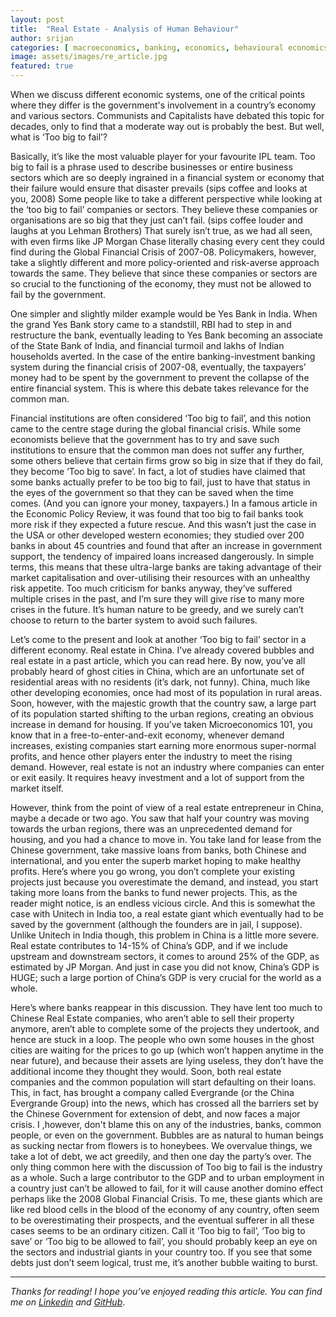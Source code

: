 ```yaml
---
layout: post
title:  "Real Estate - Analysis of Human Behaviour"
author: srijan
categories: [ macroeconomics, banking, economics, behavioural economics ]
image: assets/images/re_article.jpg
featured: true
---
```


When we discuss different economic systems, one of the critical points where they differ is the government's involvement in a country’s economy and various sectors. Communists and Capitalists have debated this topic for decades, only to find that a moderate way out is probably the best.
But well, what is ‘Too big to fail’?
  
Basically, it’s like the most valuable player for your favourite IPL team. Too big to fail is a phrase used to describe businesses or entire business sectors which are so deeply ingrained in a financial system or economy that their failure would ensure that disaster prevails (sips coffee and looks at you, 2008)
Some people like to take a different perspective while looking at the ‘too big to fail’ companies or sectors. They believe these companies or organisations are so big that they just can’t fail. (sips coffee louder and laughs at you Lehman Brothers) That surely isn’t true, as we had all seen, with even firms like JP Morgan Chase literally chasing every cent they could find during the Global Financial Crisis of 2007-08. 
Policymakers, however, take a slightly different and more policy-oriented and risk-averse approach towards the same. They believe that since these companies or sectors are so crucial to the functioning of the economy, they must not be allowed to fail by the government.
  
One simpler and slightly milder example would be Yes Bank in India. When the grand Yes Bank story came to a standstill, RBI had to step in and restructure the bank, eventually leading to Yes Bank becoming an associate of the State Bank of India, and financial turmoil and lakhs of Indian households averted. 
In the case of the entire banking-investment banking system during the financial crisis of 2007-08, eventually, the taxpayers’ money had to be spent by the government to prevent the collapse of the entire financial system. This is where this debate takes relevance for the common man. 
  
Financial institutions are often considered ‘Too big to fail’, and this notion came to the centre stage during the global financial crisis. While some economists believe that the government has to try and save such institutions to ensure that the common man does not suffer any further, some others believe that certain firms grow so big in size that if they do fail, they become ‘Too big to save’. 
In fact, a lot of studies have claimed that some banks actually prefer to be too big to fail, just to have that status in the eyes of the government so that they can be saved when the time comes. (And you can ignore your money, taxpayers.)
In a famous article in the Economic Policy Review, it was found that too big to fail banks took more risk if they expected a future rescue. And this wasn’t just the case in the USA or other developed western economies; they studied over 200 banks in about 45 countries and found that after an increase in government support, the tendency of impaired loans increased dangerously. In simple terms, this means that these ultra-large banks are taking advantage of their market capitalisation and over-utilising their resources with an unhealthy risk appetite. 
Too much criticism for banks anyway, they’ve suffered multiple crises in the past, and I’m sure they will give rise to many more crises in the future. It’s human nature to be greedy, and we surely can’t choose to return to the barter system to avoid such failures. 
  
Let’s come to the present and look at another ‘Too big to fail’ sector in a different economy. Real estate in China. I’ve already covered bubbles and real estate in a past article, which you can read here.
By now, you’ve all probably heard of ghost cities in China, which are an unfortunate set of residential areas with no residents (it’s dark, not funny). China, much like other developing economies, once had most of its population in rural areas. Soon, however, with the majestic growth that the country saw, a large part of its population started shifting to the urban regions, creating an obvious increase in demand for housing. If you’ve taken Microeconomics 101, you know that in a free-to-enter-and-exit economy, whenever demand increases, existing companies start earning more enormous super-normal profits, and hence other players enter the industry to meet the rising demand. However, real estate is not an industry where companies can enter or exit easily. It requires heavy investment and a lot of support from the market itself. 
  
However, think from the point of view of a real estate entrepreneur in China, maybe a decade or two ago. You saw that half your country was moving towards the urban regions, there was an unprecedented demand for housing, and you had a chance to move in. You take land for lease from the Chinese government, take massive loans from banks, both Chinese and international, and you enter the superb market hoping to make healthy profits.
Here’s where you go wrong, you don’t complete your existing projects just because you overestimate the demand, and instead, you start taking more loans from the banks to fund newer projects. This, as the reader might notice, is an endless vicious circle. And this is somewhat the case with Unitech in India too, a real estate giant which eventually had to be saved by the government (although the founders are in jail, I suppose). 
Unlike Unitech in India though, this problem in China is a little more severe. Real estate contributes to 14-15% of China’s GDP, and if we include upstream and downstream sectors, it comes to around 25% of the GDP, as estimated by JP Morgan. And just in case you did not know, China’s GDP is HUGE; such a large portion of China’s GDP is very crucial for the world as a whole. 
  
Here’s where banks reappear in this discussion. They have lent too much to Chinese Real Estate companies, who aren’t able to sell their property anymore, aren’t able to complete some of the projects they undertook, and hence are stuck in a loop. The people who own some houses in the ghost cities are waiting for the prices to go up (which won’t happen anytime in the near future), and because their assets are lying useless, they don’t have the additional income they thought they would. Soon, both real estate companies and the common population will start defaulting on their loans. This, in fact, has brought a company called Evergrande (or the China Evergrande Group) into the news, which has crossed all the barriers set by the Chinese Government for extension of debt, and now faces a major crisis. 
I ,however, don't blame this on any of the industries, banks, common people, or even on the government. Bubbles are as natural to human beings as sucking nectar from flowers is to honeybees. We overvalue things, we take a lot of debt, we act greedily, and then one day the party’s over. The only thing common here with the discussion of Too big to fail is the industry as a whole. Such a large contributor to the GDP and to urban employment in a country just can’t be allowed to fail, for it will cause another domino effect perhaps like the 2008 Global Financial Crisis. 
To me, these giants which are like red blood cells in the blood of the economy of any country, often seem to be overestimating their prospects, and the eventual sufferer in all these cases seems to be an ordinary citizen. Call it ‘Too big to fail’, ‘Too big to save’ or ‘Too big to be allowed to fail’, you should probably keep an eye on the sectors and industrial giants in your country too. If you see that some debts just don’t seem logical, trust me, it’s another bubble waiting to burst.


---

_Thanks for reading! I hope you’ve enjoyed reading this article. You can find me on_ [_Linkedin_](https://www.linkedin.com/in/srij-shashwat-/) _and_ [_GitHub_](https://github.com/SrijanShashwat).
